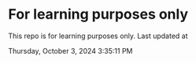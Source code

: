 # For learning purposes only
This repo is for learning purposes only.
Last updated at

Thursday, October 3, 2024 3:35:11 PM

